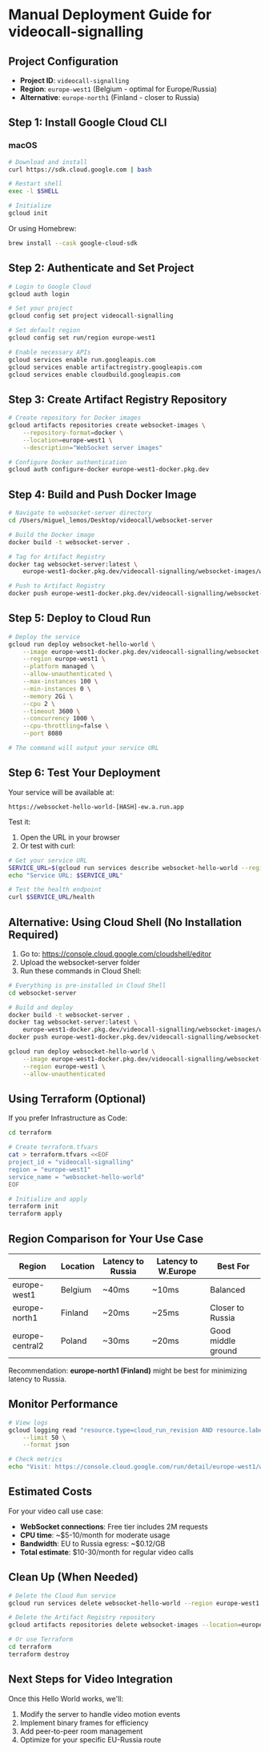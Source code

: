 # Manual Deployment Guide for videocall-signalling

## Project Configuration
- **Project ID**: `videocall-signalling`
- **Region**: `europe-west1` (Belgium - optimal for Europe/Russia)
- **Alternative**: `europe-north1` (Finland - closer to Russia)

## Step 1: Install Google Cloud CLI

### macOS
```bash
# Download and install
curl https://sdk.cloud.google.com | bash

# Restart shell
exec -l $SHELL

# Initialize
gcloud init
```

Or using Homebrew:
```bash
brew install --cask google-cloud-sdk
```

## Step 2: Authenticate and Set Project

```bash
# Login to Google Cloud
gcloud auth login

# Set your project
gcloud config set project videocall-signalling

# Set default region
gcloud config set run/region europe-west1

# Enable necessary APIs
gcloud services enable run.googleapis.com
gcloud services enable artifactregistry.googleapis.com
gcloud services enable cloudbuild.googleapis.com
```

## Step 3: Create Artifact Registry Repository

```bash
# Create repository for Docker images
gcloud artifacts repositories create websocket-images \
    --repository-format=docker \
    --location=europe-west1 \
    --description="WebSocket server images"

# Configure Docker authentication
gcloud auth configure-docker europe-west1-docker.pkg.dev
```

## Step 4: Build and Push Docker Image

```bash
# Navigate to websocket-server directory
cd /Users/miguel_lemos/Desktop/videocall/websocket-server

# Build the Docker image
docker build -t websocket-server .

# Tag for Artifact Registry
docker tag websocket-server:latest \
    europe-west1-docker.pkg.dev/videocall-signalling/websocket-images/websocket-server:latest

# Push to Artifact Registry
docker push europe-west1-docker.pkg.dev/videocall-signalling/websocket-images/websocket-server:latest
```

## Step 5: Deploy to Cloud Run

```bash
# Deploy the service
gcloud run deploy websocket-hello-world \
    --image europe-west1-docker.pkg.dev/videocall-signalling/websocket-images/websocket-server:latest \
    --region europe-west1 \
    --platform managed \
    --allow-unauthenticated \
    --max-instances 100 \
    --min-instances 0 \
    --memory 2Gi \
    --cpu 2 \
    --timeout 3600 \
    --concurrency 1000 \
    --cpu-throttling=false \
    --port 8080

# The command will output your service URL
```

## Step 6: Test Your Deployment

Your service will be available at:
```
https://websocket-hello-world-[HASH]-ew.a.run.app
```

Test it:
1. Open the URL in your browser
2. Or test with curl:
```bash
# Get your service URL
SERVICE_URL=$(gcloud run services describe websocket-hello-world --region europe-west1 --format 'value(status.url)')
echo "Service URL: $SERVICE_URL"

# Test the health endpoint
curl $SERVICE_URL/health
```

## Alternative: Using Cloud Shell (No Installation Required)

1. Go to: https://console.cloud.google.com/cloudshell/editor
2. Upload the websocket-server folder
3. Run these commands in Cloud Shell:

```bash
# Everything is pre-installed in Cloud Shell
cd websocket-server

# Build and deploy
docker build -t websocket-server .
docker tag websocket-server:latest \
    europe-west1-docker.pkg.dev/videocall-signalling/websocket-images/websocket-server:latest
docker push europe-west1-docker.pkg.dev/videocall-signalling/websocket-images/websocket-server:latest

gcloud run deploy websocket-hello-world \
    --image europe-west1-docker.pkg.dev/videocall-signalling/websocket-images/websocket-server:latest \
    --region europe-west1 \
    --allow-unauthenticated
```

## Using Terraform (Optional)

If you prefer Infrastructure as Code:

```bash
cd terraform

# Create terraform.tfvars
cat > terraform.tfvars <<EOF
project_id = "videocall-signalling"
region = "europe-west1"
service_name = "websocket-hello-world"
EOF

# Initialize and apply
terraform init
terraform apply
```

## Region Comparison for Your Use Case

| Region | Location | Latency to Russia | Latency to W.Europe | Best For |
|--------|----------|-------------------|---------------------|----------|
| europe-west1 | Belgium | ~40ms | ~10ms | Balanced |
| europe-north1 | Finland | ~20ms | ~25ms | Closer to Russia |
| europe-central2 | Poland | ~30ms | ~20ms | Good middle ground |

Recommendation: **europe-north1 (Finland)** might be best for minimizing latency to Russia.

## Monitor Performance

```bash
# View logs
gcloud logging read "resource.type=cloud_run_revision AND resource.labels.service_name=websocket-hello-world" \
    --limit 50 \
    --format json

# Check metrics
echo "Visit: https://console.cloud.google.com/run/detail/europe-west1/websocket-hello-world/metrics?project=videocall-signalling"
```

## Estimated Costs

For your video call use case:
- **WebSocket connections**: Free tier includes 2M requests
- **CPU time**: ~$5-10/month for moderate usage
- **Bandwidth**: EU to Russia egress: ~$0.12/GB
- **Total estimate**: $10-30/month for regular video calls

## Clean Up (When Needed)

```bash
# Delete the Cloud Run service
gcloud run services delete websocket-hello-world --region europe-west1

# Delete the Artifact Registry repository
gcloud artifacts repositories delete websocket-images --location=europe-west1

# Or use Terraform
cd terraform
terraform destroy
```

## Next Steps for Video Integration

Once this Hello World works, we'll:
1. Modify the server to handle video motion events
2. Implement binary frames for efficiency  
3. Add peer-to-peer room management
4. Optimize for your specific EU-Russia route